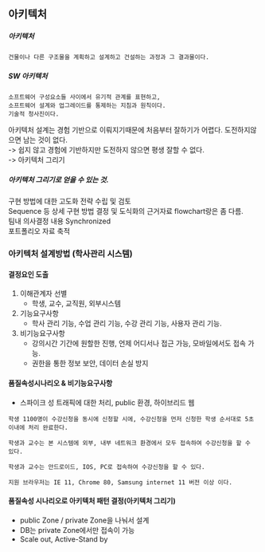 ## 아키텍처

##### 아키텍처
```
건물이나 다른 구조물을 계획하고 설계하고 건설하는 과정과 그 결과물이다.
```

##### SW 아키텍처
```
소프트웨어 구성요소들 사이에서 유기적 관계를 표현하고,
소프트웨어 설계와 업그레이드를 통제하는 지침과 원칙이다.
기술적 청사진이다.
```

아키텍처 설계는 경험 기반으로 이뤄지기때문에 처음부터 잘하기가 어렵다. 도전하지않으면 남는 것이 없다.<br/>
-> 쉽지 않고 경험에 기반하지만 도전하지 않으면 평생 잘할 수 없다.<br/>
-> 아키텍처 그리기<br/>

##### 아키텍처 그리기로 얻을 수 있는 것.
구현 방법에 대한 고도화 전략 수립 및 검토 <br/>
Sequence 등 상세 구현 방법 결정 및 도식화의 근거자료 flowchart랑은 좀 다름.<br/>
팀내 의사결정 내용 Synchronized <br/>
포트폴리오 자료 축적 <br/>


### 아키텍처 설계방법 (학사관리 시스템)

#### 결정요인 도출

1. 이해관계자 선별
    - 학생, 교수, 교직원, 외부시스템
2. 기능요구사항
   - 학사 관리 기능, 수업 관리 기능, 수강 관리 기능, 사용자 관리 기능.
3. 비기능요구사항
    - 강의시간 기간에 원할한 진행, 언제 어디서나 접근 가능, 모바일에서도 접속 가능.
    - 권한을 통한 정보 보안, 데이터 손실 방지

#### 품질속성시나리오 & 비기능요구사항
- 스파이크 성 트래픽에 대한 처리, public 환경, 하이브리드 웹

```
학생 1100명이 수강신청을 동시에 신청할 시에, 수강신청을 먼저 신청한 학생 순서대로 5초 이내에 처리 완료한다.

학생과 교수는 본 시스템에 외부, 내부 네트워크 환경에서 모두 접속하여 수강신청을 할 수 있다.

학생과 교수는 안드로이드, IOS, PC로 접속하여 수강신청을 할 수 있다.

지원 브라우저는 IE 11, Chrome 80, Samsung internet 11 버전 이상 이다.
```

#### 품질속성 시나리오로 아키텍처 패턴 결정(아키텍처 그리기)
- public Zone / private Zone을 나눠서 설계
- DB는 private Zone에서만 접속이 가능
- Scale out, Active-Stand by
